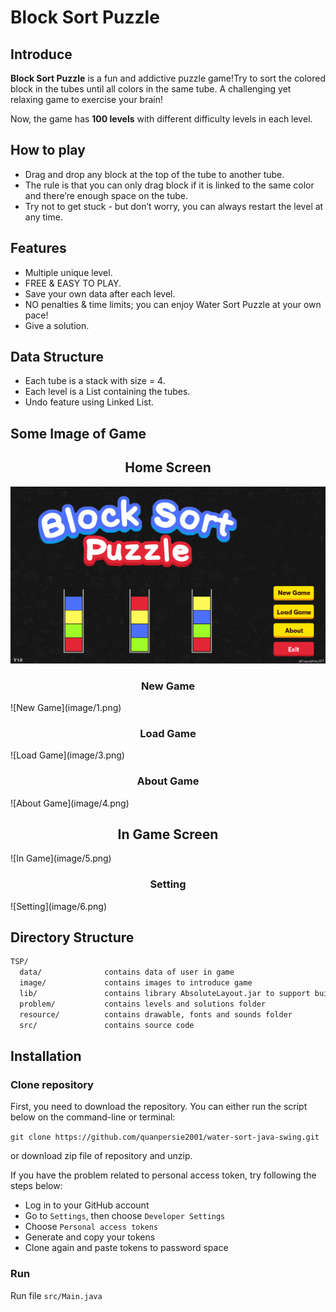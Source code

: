 # Block Sort Puzzle

## Introduce
**Block Sort Puzzle** is a fun and addictive puzzle game!Try to sort the colored block in the tubes until all colors in the same tube. A challenging yet relaxing game to exercise your brain!

Now, the game has **100 levels** with different difficulty levels in each level.

## How to play
* Drag and drop any block at the top of the tube to another tube. 
* The rule is that you can only drag block if it is linked to the same color and there’re enough space on the tube.
* Try not to get stuck - but don’t worry, you can always restart the level at any time.

## Features

* Multiple unique level.
* FREE & EASY TO PLAY.
* Save your own data after each level.
* NO penalties & time limits; you can enjoy Water Sort Puzzle at your own pace!
* Give a solution.

## Data Structure

* Each tube is a stack with size = 4.
* Each level is a List containing the tubes.
* Undo feature using Linked List.

## Some Image of Game
<H2><center> Home Screen</center></H2>

![Home Screen](image/1.png)

<H3><center> New Game</center></H3>
![New Game](image/1.png)

<H3><center> Load Game</center></H3>
![Load Game](image/3.png)

<H3><center> About Game</center></H3>
![About Game](image/4.png)

<H2><center> In Game Screen</center></H2>
![In Game](image/5.png)

<H3><center> Setting </center></H3>
![Setting](image/6.png)


## Directory Structure

```txt
TSP/
  data/              contains data of user in game
  image/             contains images to introduce game
  lib/               contains library AbsoluteLayout.jar to support build graphic
  problem/           contains levels and solutions folder
  resource/          contains drawable, fonts and sounds folder
  src/               contains source code
```

## Installation

### Clone repository
First, you need to download the repository. You can either run the script below on the command-line or terminal:

`git clone https://github.com/quanpersie2001/water-sort-java-swing.git`

or download zip file of repository and unzip.

If you have the problem related to personal access token, try following the steps below:
- Log in to your GitHub account
- Go to `Settings`, then choose `Developer Settings`
- Choose `Personal access tokens`
- Generate and copy your tokens
- Clone again and paste tokens to password space

### Run

Run file `src/Main.java` 

